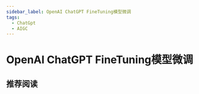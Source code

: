 ```yaml
---
sidebar_label: OpenAI ChatGPT FineTuning模型微调
tags:
  - ChatGpt
  - AIGC
---
```

# OpenAI ChatGPT FineTuning模型微调


## 推荐阅读
